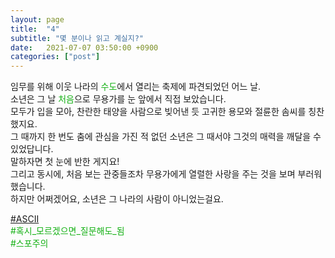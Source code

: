 ```yaml
---
layout: page
title:  "4"
subtitle: "몇 분이나 읽고 계실지?"
date:   2021-07-07 03:50:00 +0900
categories: ["post"]
---
```


임무를 위해 이웃 나라의 <span style="color: #13b013;">수도</span>에서 열리는 축제에 파견되었던 어느 날. <br>
소년은 그 날 <span style="color: #13b013;">처음</span>으로 무용가를 눈 앞에서 직접 보았습니다. <br>
모두가 입을 모아, 찬란한 태양을 사람으로 빚어낸 듯 고귀한 용모와 절륜한 솜씨를 칭찬했지요. <br>
그 때까지 한 번도 춤에 관심을 가진 적 없던 소년은 그 때서야 그것의 매력을 깨달을 수 있었답니다. <br>
말하자면 첫 눈에 반한 게지요! <br>
그리고 동시에, 처음 보는 관중들조차 무용가에게 열렬한 사랑을 주는 것을 보며 부러워했습니다. <br>
하지만 어쩌겠어요, 소년은 그 나라의 사람이 아니었는걸요. <br>




<p style="color: #13b013;">
  <a href = "https://seil0224.github.io/labyrinth/unnamed1">&#35;ASCII</a><br>
  &#35;혹시&#95;모르겠으면&#95;질문해도&#95;됨<br>
  &#35;스포주의<br>
</p>
  
